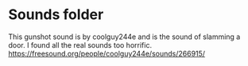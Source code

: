 # Sounds folder

This gunshot sound is by coolguy244e and is the sound of slamming a door. I found all the real sounds too horrific. https://freesound.org/people/coolguy244e/sounds/266915/
